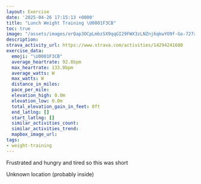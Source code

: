 ```yaml
---
layout: Exercise
date: '2025-04-26 17:15:13 +0000'
title: "Lunch Weight Training \U0001F3CB️"
toc: true
image: "/assets/images/orQap3OCpLmbzSX9qqGI29FWX3zLNZnj6qkwYO9f-Go-727x2048.jpg.jpeg"
description:
strava_activity_url: https://www.strava.com/activities/14294241680
exercise_data:
  emoji: "\U0001F3CB️"
  average_heartrate: 92.8bpm
  max_heartrate: 133.0bpm
  average_watts: W
  max_watts: W
  distance_in_miles:
  pace_per_mile:
  elevation_high: 0.0m
  elevation_low: 0.0m
  total_elevation_gain_in_feet: 0ft
  end_latlng: []
  start_latlng: []
  similar_activities_count:
  similar_activities_trend:
  mapbox_image_url:
tags:
- weight-training
---
```


Frustrated and hungry and tired so this was short

Unknown location (probably inside)
